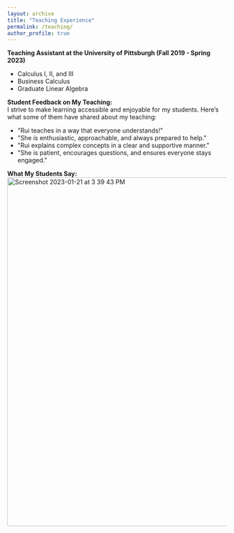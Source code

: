 ```yaml
---
layout: archive
title: "Teaching Experience"
permalink: /teaching/
author_profile: true
---
```

**Teaching Assistant at the University of Pittsburgh (Fall 2019 - Spring 2023)**
- Calculus I, II, and III
- Business Calculus
- Graduate Linear Algebra
  
**Student Feedback on My Teaching:** <br />
I strive to make learning accessible and enjoyable for my students. Here’s what some of them have shared about my teaching:<br />
- "Rui teaches in a way that everyone understands!" 
- "She is enthusiastic, approachable, and always prepared to help." 
- "Rui explains complex concepts in a clear and supportive manner." 
- "She is patient, encourages questions, and ensures everyone stays engaged." 

**What My Students Say:** <br />
<img width="800" align="center" alt="Screenshot 2023-01-21 at 3 39 43 PM" src="https://user-images.githubusercontent.com/66021647/213886380-b20e5872-757e-4d69-97a3-ebdcf11fa350.png">


